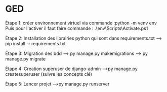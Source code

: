 # GED

Étape 1:  créer environnement virtuel via commande :python -m venv env 
          Puis pour l'activer il faut faire commande : .\env\Scripts\Activate.ps1

Étape 2:  Installation des librairies python qui sont dans requirements.txt 
          --> pip install -r requirements.txt

Étape 3:  Migration des bdd 
          --> py manage.py makemigrations
          --> py manage.py migrate

Étape 4:  Creation superuser de django-admin
          -->py manage.py createsuperuser (suivre les concepts clé)


Étape 5:  Lancer projet
          -->py manage.py runserver
